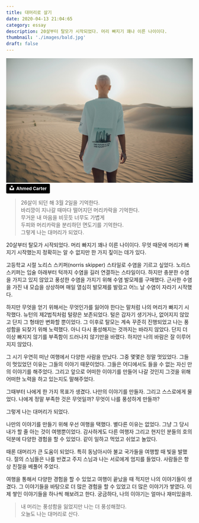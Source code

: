 ```yaml
---
title: 대머리로 살기
date: 2020-04-13 21:04:65
category: essay
description: 20살부터 탈모가 시작되었다. 머리 빠지기 꽤나 이른 나이이다.
thumbnail: './images/bald.jpg'
draft: false
---
```


![bald](./images/bald.jpg)
<a style="background-color:black;color:white;text-decoration:none;padding:4px 6px;font-family:-apple-system, BlinkMacSystemFont, &quot;San Francisco&quot;, &quot;Helvetica Neue&quot;, Helvetica, Ubuntu, Roboto, Noto, &quot;Segoe UI&quot;, Arial, sans-serif;font-size:12px;font-weight:bold;line-height:1.2;display:inline-block;border-radius:3px" href="https://unsplash.com/@ahmedcarter?utm_medium=referral&amp;utm_campaign=photographer-credit&amp;utm_content=creditBadge" target="_blank" rel="noopener noreferrer" title="Download free do whatever you want high-resolution photos from Ahmed Carter"><span style="display:inline-block;padding:2px 3px"><svg xmlns="http://www.w3.org/2000/svg" style="height:12px;width:auto;position:relative;vertical-align:middle;top:-2px;fill:white" viewBox="0 0 32 32"><title>unsplash-logo</title><path d="M10 9V0h12v9H10zm12 5h10v18H0V14h10v9h12v-9z"></path></svg></span><span style="display:inline-block;padding:2px 3px">Ahmed Carter</span></a>

> 26살이 되던 해 3월 2일을 기억한다.<br/>
> 바리깡이 지나갈 때마다 떨어지던 머리카락을 기억한다.<br/>
> 무거운 내 마음을 비웃듯 너무도 가볍게<br/>
> 두피와 머리카락을 분리하던 면도기를 기억한다.<br/>
> 그렇게 나는 대머리가 되었다.

20살부터 탈모가 시작되었다. 머리 빠지기 꽤나 이른 나이이다. 무엇 때문에 머리가 빠지기 시작했는지 정확히는 알 수 없지만 한 가지 짚이는 데가 있다.

고등학교 시절 노리스 스키퍼(norris skipper) 스타일로 수염을 기르고 싶었다. 노리스 스키퍼는 입술 아래부터 턱까지 수염을 길러 연결하는 스타일이다. 하지만 충분한 수염을 가지고 있지 않았고 풍성한 수염을 가지기 위해 수염 발모제를 구매했다. 근사한 수염을 가진 내 모습을 상상하며 매일 열심히 발모제를 발랐고 어느 날 수염이 자라기 시작했다.

하지만 무엇을 얻기 위해서는 무엇인가를 잃어야 한다는 말처럼 나의 머리가 빠지기 시작했다. 뉴턴의 제2법칙처럼 털량은 보존되었다. 털은 갑자기 생기거나, 없어지지 않았고 단지 그 형태만 변화할 뿐이었다.
그 이후로 탈모는 계속 꾸준히 진행되었고 나는 풍성함을 되찾기 위해 노력했다. 아니 다시 풍성해지는 것까지는 바라지 않았다. 단지 더 이상 빠지지 않기를 부족함이 드러나지 않기만을 바랬다. 하지만 나의 바람은 잘 이루어지지 않았다.

그 시기 우연히 떠난 여행에서 다양한 사람을 만났다. 그중 몇몇은 정말 멋있었다. 그들이 멋있었던 이유는 그들의 이야기 때문이었다. 그들은 어디에서도 들을 수 없는 자신 만의 이야기를 해주었다. 그리고 앞으로 어떠한 이야기를 만들어 나갈 것인지 그것을 위해 어떠한 노력을 하고 있는지도 말해주었다.

그때부터 나에게 한 가지 목표가 생겼다. 나만의 이야기를 만들자. 그리고 스스로에게 물었다. 나에게 정말 부족한 것은 무엇일까? 무엇이 나를 풍성하게 만들까?

그렇게 나는 대머리가 되었다.

나만의 이야기를 만들기 위해 우선 여행을 택했다. 별다른 이유는 없었다. 그냥 그 당시 내가 할 줄 아는 것이 여행뿐이었다. 감사하게도 다른 여행자 그리고 현지인 분들의 호의 덕분에 다양한 경험을 할 수 있었다. 같이 일하고 먹었고 쉬었고 놀았다.

때론 대머리가 큰 도움이 되었다. 특히 동남아시아 불교 국가들을 여행할 때 빛을 발했다. 절의 스님들은 나를 반겼고 주지 스님과 나는 서로에게 엄지를 들었다. 사람들은 항상 친절을 베풀어 주었다.

여행을 통해서 다양한 경험을 할 수 있었고 여행이 끝났을 때 적지만 나의 이야기들이 생겼다. 그 이야기들을 바탕으로 더 많은 경험을 할 수 있었고 더 많은 이야기가 쌓였다. 이제 쌓인 이야기들을 하나씩 해보려고 한다. 궁금하다, 나의 이야기는 얼마나 재미있을까.

> 내 머리는 풍성함을 잃었지만 나는 더 풍성해졌다.<br/>
> 오늘도 나는 대머리로 산다.